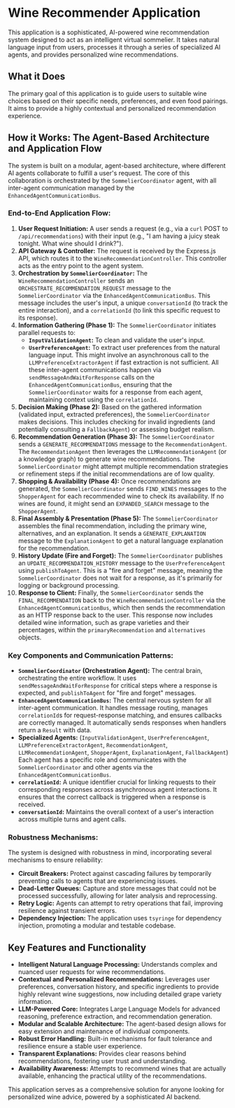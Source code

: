 # Wine Recommender Application

This application is a sophisticated, AI-powered wine recommendation system designed to act as an intelligent virtual sommelier. It takes natural language input from users, processes it through a series of specialized AI agents, and provides personalized wine recommendations.

## What it Does

The primary goal of this application is to guide users to suitable wine choices based on their specific needs, preferences, and even food pairings. It aims to provide a highly contextual and personalized recommendation experience.

## How it Works: The Agent-Based Architecture and Application Flow

The system is built on a modular, agent-based architecture, where different AI agents collaborate to fulfill a user's request. The core of this collaboration is orchestrated by the `SommelierCoordinator` agent, with all inter-agent communication managed by the `EnhancedAgentCommunicationBus`.

### End-to-End Application Flow:

1.  **User Request Initiation:** A user sends a request (e.g., via a `curl` POST to `/api/recommendations`) with their input (e.g., "I am having a juicy steak tonight. What wine should I drink?").
2.  **API Gateway & Controller:** The request is received by the Express.js API, which routes it to the `WineRecommendationController`. This controller acts as the entry point to the agent system.
3.  **Orchestration by `SommelierCoordinator`:** The `WineRecommendationController` sends an `ORCHESTRATE_RECOMMENDATION_REQUEST` message to the `SommelierCoordinator` via the `EnhancedAgentCommunicationBus`. This message includes the user's input, a unique `conversationId` (to track the entire interaction), and a `correlationId` (to link this specific request to its response).
4.  **Information Gathering (Phase 1):** The `SommelierCoordinator` initiates parallel requests to:
    *   **`InputValidationAgent`:** To clean and validate the user's input.
    *   **`UserPreferenceAgent`:** To extract user preferences from the natural language input. This might involve an asynchronous call to the `LLMPreferenceExtractorAgent` if fast extraction is not sufficient.
    All these inter-agent communications happen via `sendMessageAndWaitForResponse` calls on the `EnhancedAgentCommunicationBus`, ensuring that the `SommelierCoordinator` waits for a response from each agent, maintaining context using the `correlationId`.
5.  **Decision Making (Phase 2):** Based on the gathered information (validated input, extracted preferences), the `SommelierCoordinator` makes decisions. This includes checking for invalid ingredients (and potentially consulting a `FallbackAgent`) or assessing budget realism.
6.  **Recommendation Generation (Phase 3):** The `SommelierCoordinator` sends a `GENERATE_RECOMMENDATIONS` message to the `RecommendationAgent`. The `RecommendationAgent` then leverages the `LLMRecommendationAgent` (or a knowledge graph) to generate wine recommendations. The `SommelierCoordinator` might attempt multiple recommendation strategies or refinement steps if the initial recommendations are of low quality.
7.  **Shopping & Availability (Phase 4):** Once recommendations are generated, the `SommelierCoordinator` sends `FIND_WINES` messages to the `ShopperAgent` for each recommended wine to check its availability. If no wines are found, it might send an `EXPANDED_SEARCH` message to the `ShopperAgent`.
8.  **Final Assembly & Presentation (Phase 5):** The `SommelierCoordinator` assembles the final recommendation, including the primary wine, alternatives, and an explanation. It sends a `GENERATE_EXPLANATION` message to the `ExplanationAgent` to get a natural language explanation for the recommendation.
9.  **History Update (Fire and Forget):** The `SommelierCoordinator` publishes an `UPDATE_RECOMMENDATION_HISTORY` message to the `UserPreferenceAgent` using `publishToAgent`. This is a "fire and forget" message, meaning the `SommelierCoordinator` does not wait for a response, as it's primarily for logging or background processing.
10. **Response to Client:** Finally, the `SommelierCoordinator` sends the `FINAL_RECOMMENDATION` back to the `WineRecommendationController` via the `EnhancedAgentCommunicationBus`, which then sends the recommendation as an HTTP response back to the user. This response now includes detailed wine information, such as grape varieties and their percentages, within the `primaryRecommendation` and `alternatives` objects.

### Key Components and Communication Patterns:

*   **`SommelierCoordinator` (Orchestration Agent):** The central brain, orchestrating the entire workflow. It uses `sendMessageAndWaitForResponse` for critical steps where a response is expected, and `publishToAgent` for "fire and forget" messages.
*   **`EnhancedAgentCommunicationBus`:** The central nervous system for all inter-agent communication. It handles message routing, manages `correlationId`s for request-response matching, and ensures callbacks are correctly managed. It automatically sends responses when handlers return a `Result` with data.
*   **Specialized Agents:** (`InputValidationAgent`, `UserPreferenceAgent`, `LLMPreferenceExtractorAgent`, `RecommendationAgent`, `LLMRecommendationAgent`, `ShopperAgent`, `ExplanationAgent`, `FallbackAgent`) Each agent has a specific role and communicates with the `SommelierCoordinator` and other agents via the `EnhancedAgentCommunicationBus`.
*   **`correlationId`:** A unique identifier crucial for linking requests to their corresponding responses across asynchronous agent interactions. It ensures that the correct callback is triggered when a response is received.
*   **`conversationId`:** Maintains the overall context of a user's interaction across multiple turns and agent calls.

### Robustness Mechanisms:

The system is designed with robustness in mind, incorporating several mechanisms to ensure reliability:

*   **Circuit Breakers:** Protect against cascading failures by temporarily preventing calls to agents that are experiencing issues.
*   **Dead-Letter Queues:** Capture and store messages that could not be processed successfully, allowing for later analysis and reprocessing.
*   **Retry Logic:** Agents can attempt to retry operations that fail, improving resilience against transient errors.
*   **Dependency Injection:** The application uses `tsyringe` for dependency injection, promoting a modular and testable codebase.

## Key Features and Functionality

*   **Intelligent Natural Language Processing:** Understands complex and nuanced user requests for wine recommendations.
*   **Contextual and Personalized Recommendations:** Leverages user preferences, conversation history, and specific ingredients to provide highly relevant wine suggestions, now including detailed grape variety information.
*   **LLM-Powered Core:** Integrates Large Language Models for advanced reasoning, preference extraction, and recommendation generation.
*   **Modular and Scalable Architecture:** The agent-based design allows for easy extension and maintenance of individual components.
*   **Robust Error Handling:** Built-in mechanisms for fault tolerance and resilience ensure a stable user experience.
*   **Transparent Explanations:** Provides clear reasons behind recommendations, fostering user trust and understanding.
*   **Availability Awareness:** Attempts to recommend wines that are actually available, enhancing the practical utility of the recommendations.

This application serves as a comprehensive solution for anyone looking for personalized wine advice, powered by a sophisticated AI backend.
